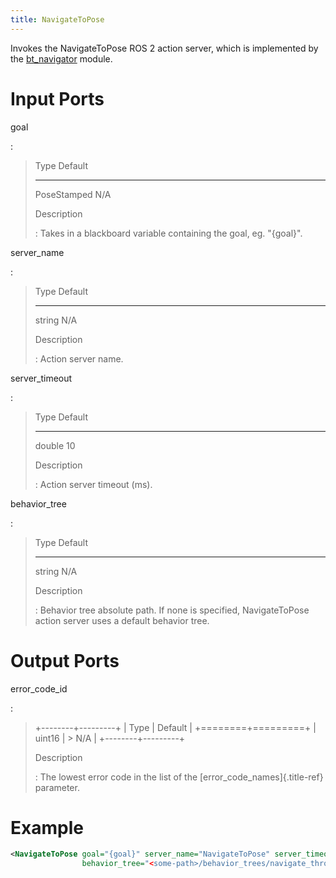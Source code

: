 ```yaml
---
title: NavigateToPose
---
```


Invokes the NavigateToPose ROS 2 action server, which is implemented by the [bt_navigator](https://github.com/ros-planning/navigation2/tree/main/nav2_bt_navigator) module.

# Input Ports

goal

:   

>   Type          Default
>   ------------- ---------
>   PoseStamped   N/A
>
> Description
>
> :   Takes in a blackboard variable containing the goal, eg. \"{goal}\".

server_name

:   

>   Type     Default
>   -------- ---------
>   string   N/A
>
> Description
>
> :   Action server name.

server_timeout

:   

>   Type     Default
>   -------- ---------
>   double   10
>
> Description
>
> :   Action server timeout (ms).

behavior_tree

:   

>   Type     Default
>   -------- ---------
>   string   N/A
>
> Description
>
> :   Behavior tree absolute path. If none is specified, NavigateToPose action server uses a default behavior tree.

# Output Ports

error_code_id

:   

> +--------+---------+
> | Type   | Default |
> +========+=========+
> | uint16 | > N/A   |
> +--------+---------+
>
> Description
>
> :   The lowest error code in the list of the [error_code_names]{.title-ref} parameter.

# Example

``` xml
<NavigateToPose goal="{goal}" server_name="NavigateToPose" server_timeout="10" error_code_id="{navigate_to_pose_error_code}"
                behavior_tree="<some-path>/behavior_trees/navigate_through_poses_w_replanning_and_recovery.xml"/>
```
